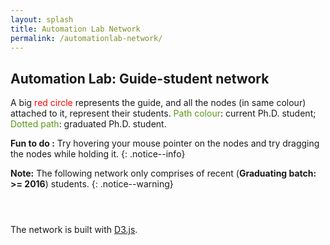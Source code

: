 ```yaml
---
layout: splash
title: Automation Lab Network
permalink: /automationlab-network/
---
```

## Automation Lab: Guide-student network
A big <span style="color:red">red circle</span> represents the guide, and all the nodes (in same colour) attached to it, represent their students.
<span style="color:#59981a">Path colour</span>: current Ph.D. student;
<span style="color:#59981a">Dotted path</span>: graduated Ph.D. student.

**Fun to do <i class="far fa-grin-beam"></i>:** Try hovering your mouse pointer on the nodes and try dragging the nodes while holding it.
{: .notice--info}

**Note:** The following network only comprises of recent (**Graduating batch: >= 2016**) students. 
{: .notice--warning}

<!-- <!DOCTYPE html> -->
<meta charset="utf-8">
<script src="https://cdnjs.cloudflare.com/ajax/libs/d3/3.5.17/d3.min.js"></script>
<script src="https://d3js.org/d3.v3.min.js"></script>
<style>
 
.svg-container {
  display: inline-block;
  border: 2px dotted #d1d1d1;
  position: relative;
  width: 100%;
  padding-bottom: 85%;
  vertical-align: top;
  overflow: hidden;
}

.svg-content {
  display: inline-block;
  position: absolute;
  top: 0;
  left: 0;
}

path.link {
  fill: none;
  stroke: #31352e;
  stroke-width: 1.5px;
}
 
path.link.phdCurrent {
  stroke: #59981a;
  stroke-width: 2px;
}
 
path.link.phdGraduate {
  stroke: #59981a;
  stroke-dasharray: 4 1;
}

path.link.mtechCurrent {
  stroke: #0066ff;
  stroke-width: 2px;
}

path.link.mtechGraduate {
  stroke: #0066ff;
  stroke-dasharray: 4 1;

}

path.link.ddCurrent {
  stroke: #63747a;
  stroke-width: 2px;
}
 
path.link.ddGraduate {
  stroke: #63747a;
  stroke-dasharray: 4 1;
}

path.link.unknown {
  stroke: #b3b3b3;
}
 
circle {
  fill: #ccc;
  stroke: #292929;
  stroke-width: 1px;
}
 
text {
  fill: #000;
  font: 10px sans-serif;
  pointer-events: none;
}
 
</style>
<body>
  <header>
  </header>
  <!-- container for force layout visualisation  -->
  <div id="container" class="svg-container">
  </div>  
<script>
 
// fetch the data
d3.csv("/automation_net.csv", function(error, links) {

var nodes = {},
  nodeGroup = {};
 
// Compute the distinct nodes from the links.
links.forEach(function(link) {
    link.source = nodes[link.source] || 
        (nodes[link.source] = {nameS: link.source});
    link.target = nodes[link.target] || 
        (nodes[link.target] = {nameT: link.target});
    link.value = +link.value;
    nodeGroup[link.target.nameT] = link.group;});
 
var width = 960,
    height = 800,
    color = d3.scale.category10();
 
var force = d3.layout.force()
    .nodes(d3.values(nodes))
    .links(links)
    .size([width, height])
    //.linkStrength(0.5)//** by default 1
    //.friction(0.9)
    .linkDistance(linkLength)
    .charge(-220) //** -ve value: repulsion
    //.gravity(0.1) //** spring attraction btw nodes.
    //.theta(0.8)
    //.alpha(0.1)
    .on("tick", tick)
    .start();

links.forEach(function(link) {
	if (link.value == 1) {
		link.type = "phdCurrent";
	} else if (link.value == 2) {
		link.type = "phdGraduate";
  } else if (link.value == 3) {
    link.type = "mtechCurrent";
  } else if (link.value == 4) {
    link.type = "mtechGraduate";
  } else if (link.value == 5) {
    link.type = "ddCurrent";
  } else if (link.value == 6) {
    link.type = "ddGraduate";
  } else {
    link.type = "unknown";
  }
});
 
var svg = d3.select("div#container").append("svg")
    .attr("preserveAspectRatio", "xMinYMin meet")
    .attr("viewBox", "10 -20 960 800") //** Manually enter width and height. should be same as earlier defined
    .classed("svg-content", true);
    //.attr("width", width)
    //.attr("height", height);
 
// build the arrow.
svg.append("svg:defs").selectAll("marker")
    .data(["end"])      // Different link/path types can be defined here
  .enter().append("svg:marker")    // This section adds in the arrows
    .attr("id", String)
    .attr("viewBox", "0 -5 10 10")
    .attr("refX", 15)
    .attr("refY", -1.5)
    .attr("markerWidth", 6)
    .attr("markerHeight", 6)
    .attr("orient", "auto")
  .append("svg:path")
    .attr("d", "M0,-5L10,0L0,5");
 
// add the links and the arrows
var path = svg.append("svg:g").selectAll("path")
    .data(force.links())
  .enter().append("svg:path")
    .attr("class", function(d) { return "link " + d.type; })
    .attr("marker-end", "url(#end)");
 
// define the nodes
var node = svg.selectAll(".node")
    .data(force.nodes())
  .enter().append("g")
    .attr("class", "node")
    .attr("cursor", "pointer")
    .on("mouseover", mouseover)
    .on("mouseout", mouseout)
    .call(force.drag);
     
// add the nodes
node.append("circle")
    .attr("r", function(d)
      {if (d.nameS) {
        return 8;} 
      if (d.nameT) {
        return 5;}})
    .style("fill", function(d)
      {if (d.nameS) {
        return "red";} 
      if (d.nameT) {
        return color(nodeGroup[d.nameT]);}
      return "#7a7a7a"; });

// add the text 
node.append("text")
    .attr("x", 12)
    .attr("dy", ".35em")
    .text(function(d) 
    {if (d.nameS) {
        return d.nameS;} 
      if (d.nameT) {
        return d.nameT;}});
 
// add the curvy lines
function tick() {
    path.attr("d", function(d) {
        var dx = d.target.x - d.source.x,
            dy = d.target.y - d.source.y,
            dr = Math.sqrt(dx * dx + dy * dy);
        return "M" + 
            d.source.x + "," + 
            d.source.y + "A" + 
            dr + "," + dr + " 0 0,1 " + 
            d.target.x + "," + 
            d.target.y;
    });
 
    node
        .attr("transform", function(d) { 
		    return "translate(" + d.x + "," + d.y + ")"; });
}
 
// action to take on mouse over
function mouseover() {
    d3.select(this).select("text").transition()
        .duration(750)
        .ease("elastic")
        .attr("x", 22)
        .style("stroke", "#39ff14")
        .style("stroke-width", ".2px")
        .style("font", "20px times");
    d3.select(this).select("circle").transition()
        .duration(750)
        .ease("elastic")
        .attr("r", 16);
}
 
// action to take on mouse double out
function mouseout() {
    d3.select(this).select("circle").transition()
        .duration(200)
        .ease("quad")
        .attr("r", function(d)
          {if (d.nameS) {
            return 8;} 
          if (d.nameT) {
            return 5;}});
    d3.select(this).select("text").transition()
        .duration(200)
        .ease("quad")
        .attr("x", 12)
        .style("stroke", "none")
        .style("fill", "black")
        .style("stroke", "none")
        .style("font", "10px sans-serif");
}

function linkLength(link){
	if (link.value == 1 || link.value == 1 || link.value == 1) {
		return 60;
	} else if (link.value == 1 || link.value == 1 || link.value == 1) {
		return 50;
  } else {
    return 50;
  }
}

});
 
</script>
</body>
<!-- </html> -->

The network is built with [D3.js](https://d3js.org/).

